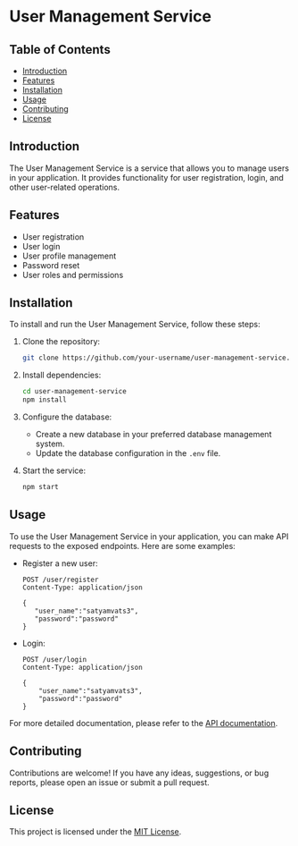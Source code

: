 # User Management Service

## Table of Contents
- [Introduction](#introduction)
- [Features](#features)
- [Installation](#installation)
- [Usage](#usage)
- [Contributing](#contributing)
- [License](#license)

## Introduction
The User Management Service is a service that allows you to manage users in your application. It provides functionality for user registration, login, and other user-related operations.

## Features
- User registration
- User login
- User profile management
- Password reset
- User roles and permissions

## Installation
To install and run the User Management Service, follow these steps:

1. Clone the repository:
     ```bash
     git clone https://github.com/your-username/user-management-service.git
     ```

2. Install dependencies:
     ```bash
     cd user-management-service
     npm install
     ```

3. Configure the database:
     - Create a new database in your preferred database management system.
     - Update the database configuration in the `.env` file.

4. Start the service:
     ```bash
     npm start
     ```

## Usage
To use the User Management Service in your application, you can make API requests to the exposed endpoints. Here are some examples:

- Register a new user:
    ```http
    POST /user/register
    Content-Type: application/json

    {
       "user_name":"satyamvats3",
       "password":"password"
    }
    ```

- Login:
    ```http
    POST /user/login
    Content-Type: application/json

    {
        "user_name":"satyamvats3",
        "password":"password"
    }
    ```

For more detailed documentation, please refer to the [API documentation](/docs/api.md).

## Contributing
Contributions are welcome! If you have any ideas, suggestions, or bug reports, please open an issue or submit a pull request.

## License
This project is licensed under the [MIT License](LICENSE).

